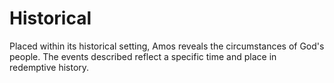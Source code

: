 # Historical

Placed within its historical setting, Amos reveals the circumstances of God's people. The events described reflect a specific time and place in redemptive history.

